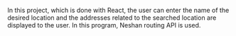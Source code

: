 In this project, which is done with React, the user can enter the name of the desired location and the addresses related to the searched location are displayed to the user.
In this program, Neshan routing API is used.
